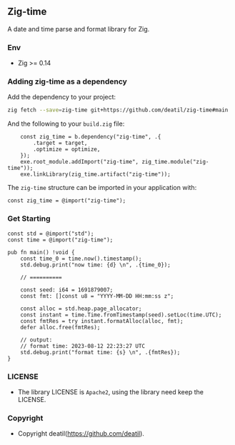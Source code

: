 ## Zig-time 

A date and time parse and format library for Zig.


### Env

 - Zig >= 0.14


### Adding zig-time as a dependency

Add the dependency to your project:

```sh
zig fetch --save=zig-time git+https://github.com/deatil/zig-time#main
```

And the following to your `build.zig` file:

```zig
    const zig_time = b.dependency("zig-time", .{
        .target = target,
        .optimize = optimize,
    });
    exe.root_module.addImport("zig-time", zig_time.module("zig-time"));
    exe.linkLibrary(zig_time.artifact("zig-time"));
```

The `zig-time` structure can be imported in your application with:

```zig
const zig_time = @import("zig-time");
```


### Get Starting

~~~zig
const std = @import("std");
const time = @import("zig-time");

pub fn main() !void {
    const time_0 = time.now().timestamp();
    std.debug.print("now time: {d} \n", .{time_0});
    
    // ==========
    
    const seed: i64 = 1691879007;
    const fmt: []const u8 = "YYYY-MM-DD HH:mm:ss z";
    
    const alloc = std.heap.page_allocator;
    const instant = time.Time.fromTimestamp(seed).setLoc(time.UTC);
    const fmtRes = try instant.formatAlloc(alloc, fmt);
    defer alloc.free(fmtRes);
    
    // output: 
    // format time: 2023-08-12 22:23:27 UTC
    std.debug.print("format time: {s} \n", .{fmtRes});
}
~~~


### LICENSE

*  The library LICENSE is `Apache2`, using the library need keep the LICENSE.


### Copyright

*  Copyright deatil(https://github.com/deatil).
